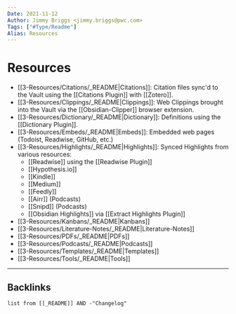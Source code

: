 ```yaml
---
Date: 2021-11-12
Author: Jimmy Briggs <jimmy.briggs@pwc.com>
Tags: ["#Type/Readme"]
Alias: Resources
---
```


# Resources

- [[3-Resources/Citations/_README|Citations]]: Citation files sync'd to the Vault using the [[Citations Plugin]] with [[Zotero]].
- [[3-Resources/Clippings/_README|Clippings]]: Web Clippings brought into the Vault via the [[Obsidian-Clipper]] browser extension.
- [[3-Resources/Dictionary/_README|Dictionary]]: Definitions using the [[Dictionary Plugin]].
- [[3-Resources/Embeds/_README|Embeds]]: Embedded web pages (Todoist, Readwise, GitHub, etc.)
- [[3-Resources/Highlights/_README|Highlights]]: Synced Highlights from various resources:
    - [[Readwise]] using the [[Readwise Plugin]]
    - [[Hypothesis.io]]
    - [[Kindle]]
    - [[Medium]]
    - [[Feedly]]
    - [[Airr]] (Podcasts)
    - [[Snipd]] (Podcasts)
    - [[Obsidian Highlights]] via [[Extract Highlights Plugin]]
- [[3-Resources/Kanbans/_README|Kanbans]]
- [[3-Resources/Literature-Notes/_README|Literature-Notes]]
- [[3-Resources/PDFs/_README|PDFs]]
- [[3-Resources/Podcasts/_README|Podcasts]]
- [[3-Resources/Templates/_README|Templates]]
- [[3-Resources/Tools/_README|Tools]]


***

## Backlinks

```dataview
list from [[_README]] AND -"Changelog"
```